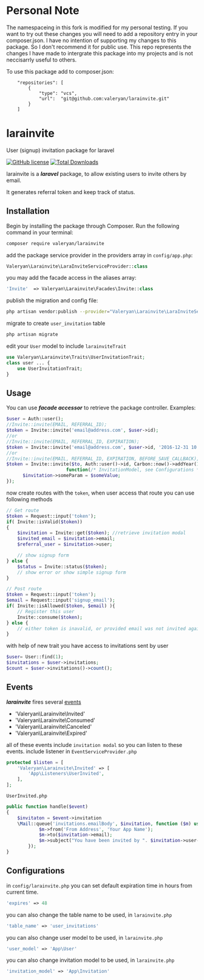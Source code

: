 # Personal Note
The namespaceing in this fork is modified for my personal testing. If you want to try out these changes you will need to add a repository entry in your composer.json. I have no intention of supporting my changes to this package. So I don't recommend it for public use. This repo represents the changes I have made to intergrate this package into my projects and is not neccisarrly useful to others.

To use this package add to composer.json: 

```
    "repositories": [
        {
            "type": "vcs",
            "url":  "git@github.com:valeryan/larainvite.git"
        }
    ]
```

# larainvite
User (signup) invitation package for laravel


[![GitHub license](https://img.shields.io/badge/license-MIT-blue.svg)](https://raw.githubusercontent.com/junaidnasir/larainvite/master/LICENSE.txt)
[![Total Downloads](https://poser.pugx.org/junaidnasir/larainvite/downloads)](https://packagist.org/packages/junaidnasir/larainvite)

larainvite is a ***laravel*** package, to allow existing users to invite others by email.

It generates referral token and keep track of status.


## Installation

Begin by installing the package through Composer. Run the following command in your terminal:

```bash
composer require valeryan/larainvite
```

add the package service provider in the providers array in `config/app.php`:

```php
Valeryan\Larainvite\LaraInviteServiceProvider::class
```

you may add the facade access in the aliases array:

```php
'Invite'  => Valeryan\Larainvite\Facades\Invite::class
```

publish the migration and config file:

```bash
php artisan vendor:publish --provider="Valeryan\Larainvite\LaraInviteServiceProvider"
```

migrate to create `user_invitation` table

```bash
php artisan migrate
```

edit your `User` model to include `larainviteTrait`
```php
use Valeryan\Larainvite\Traits\UserInvitationTrait;
class user ... {
    use UserInvitationTrait;
}
```


## Usage

You can use ***facade accessor*** to retrieve the package controller. Examples:

```php
$user = Auth::user();
//Invite::invite(EMAIL, REFERRAL_ID); 
$token = Invite::invite('email@address.com', $user->id);
//or 
//Invite::invite(EMAIL, REFERRAL_ID, EXPIRATION); 
$token = Invite::invite('email@address.com', $user->id, '2016-12-31 10:00:00');
//or
//Invite::invite(EMAIL, REFERRAL_ID, EXPIRATION, BEFORE_SAVE_CALLBACK); 
$token = Invite::invite($to, Auth::user()->id, Carbon::now()->addYear(1),
                      function(/* InvitationModel, see Configurations */ $invitation) use ($someValue) {
      $invitation->someParam = $someValue;
});
```

now create routes with the `token`, when user access that route you can use following methods
```php
// Get route
$token = Request::input('token');
if( Invite::isValid($token))
{
    $invitation = Invite::get($token); //retrieve invitation modal
    $invited_email = $invitation->email;
    $referral_user = $invitation->user;

    // show signup form
} else {
    $status = Invite::status($token);
    // show error or show simple signup form
}
```
```php
// Post route
$token = Request::input('token');
$email = Request::input('signup_email');
if( Invite::isAllowed($token, $email) ){
    // Register this user
    Invite::consume($token);
} else {
    // either token is inavalid, or provided email was not invited against this token
}
```
with help of new trait you have access to invitations sent by user
```php
$user= User::find(1);
$invitations = $user->invitations;
$count = $user->invitations()->count();
```
## Events

***larainvite*** fires several [events](https://laravel.com/docs/master/events)

*  'Valeryan\Larainvite\Invited' 
*  'Valeryan\Larainvite\Consumed' 
*  'Valeryan\Larainvite\Canceled' 
*  'Valeryan\Larainvite\Expired' 

all of these events include `invitation modal` so you can listen to these events.
include listener in `EventServiceProvider.php`
```php
protected $listen = [
    'Valeryan\Larainvite\Invited' => [
        'App\Listeners\UserInvited',
    ],
];
```
`UserInvited.php`
```php
public function handle($event)
{
    $invitaton = $event->invitation
    \Mail::queue('invitations.emailBody', $invitation, function ($m) use ($invitation) {
            $m->from('From Address', 'Your App Name');
            $m->to($invitation->email);
            $m->subject("You have been invited by ". $invitation->user->name);
        });
}
```

## Configurations

in `config/larainvite.php` you can set default expiration time in hours from current time.

```php
'expires' => 48
```

you can also change the table name to be used, in `larainvite.php`
```php
'table_name' => 'user_invitations'
```

you can also change user model to be used, in `larainvite.php`
```php
'user_model' => 'App\User'
```

you can also change invitation model to be used, in `larainvite.php`
```php
'invitation_model' => 'App\Invitation'
```
